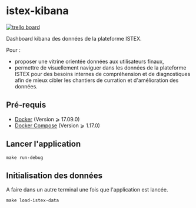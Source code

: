 # istex-kibana

[![trello board](https://raw.githubusercontent.com/Inist-CNRS/ezmaster/master/doc/trello_20x20.png)](https://trello.com/b/BBKDj5Dd/istex-kibana)

Dashboard kibana des données de la plateforme ISTEX.

Pour :
- proposer une vitrine orientée données aux utilisateurs finaux,
- permettre de visuellement naviguer dans les données de la plateforme ISTEX pour des besoins internes de compréhension et de diagnostiques afin de mieux cibler les chantiers de curration et d'amélioration des données.


## Pré-requis

- [Docker](https://docs.docker.com/engine/installation/) (Version ⩾ 17.09.0)
- [Docker Compose](https://docs.docker.com/compose/install/) (Version ⩾ 1.17.0)

## Lancer l'application

```shell
make run-debug
```

## Initialisation des données

A faire dans un autre terminal une fois que l'application est lancée.

```shell
make load-istex-data
```
